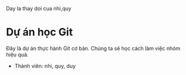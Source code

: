 Day la thay doi cua nhi,quy
# Dự án học Git

Đây là dự án thực hành Git cơ bản.
Chúng ta sẽ học cách làm việc nhóm hiệu quả.

- Thành viên: nhi, quy, duy

